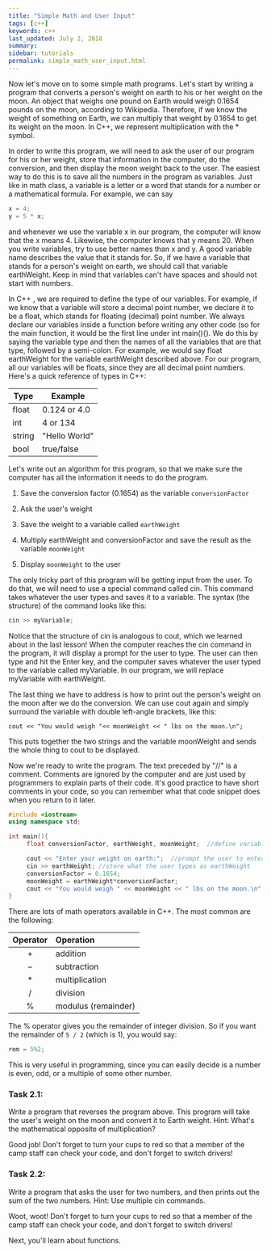 ```yaml
---
title: "Simple Math and User Input"
tags: [c++]
keywords: c++
last_updated: July 2, 2018
summary:
sidebar: tutorials
permalink: simple_math_user_input.html
---
```


Now let's move on to some simple math programs. Let's start by writing a program that converts a person's weight on earth to his or her weight on the moon. An object that weighs one pound on Earth would weigh 0.1654 pounds on the moon, according to Wikipedia. Therefore, if we know the weight of something on Earth, we can multiply that weight by 0.1654 to get its weight on the moon. In C++, we represent multiplication with the * symbol.

In order to write this program, we will need to ask the user of our program for his or her weight, store that information in the computer, do the conversion, and then display the moon weight back to the user. The easiest way to do this is to save all the numbers in the program as variables. Just like in math class, a variable is a letter or a word that stands for a number or a mathematical formula. For example, we can say

```cpp
x = 4;
y = 5 * x;
```

and whenever we use the variable x in our program, the computer will know that the x means 4. Likewise, the computer knows that y means 20. When you write variables, try to use better names than x and y. A good variable name describes the value that it stands for. So, if we have a variable that stands for a person's weight on earth, we should call that variable earthWeight. Keep in mind that variables can't have spaces and should not start with numbers.

In C++ , we are required to define the type of our variables. For example, if we know that a variable will store a decimal point number, we declare it to be a float, which stands for floating (decimal) point number. We always declare our variables inside a function before writing any other code (so for the main function, it would be the first line under int main(){). We do this by saying the variable type and then the names of all the variables that are that type, followed by a semi-colon. For example, we would say float earthWeight for the variable earthWeight described above. For our program, all our variables will be floats, since they are all decimal point numbers. Here's a quick reference of types in C++:

Type    | Example
--------|-------------
float	| 0.124 or 4.0
int	    | 4 or 134
string	| "Hello World"
bool	| true/false

Let's write out an algorithm for this program, so that we make sure the computer has all the information it needs to do the program.

1. Save the conversion factor (0.1654) as the variable `conversionFactor`

2. Ask the user's weight

3. Save the weight to a variable called `earthWeight`

4. Multiply earthWeight and conversionFactor and save the result as the variable `moonWeight`

5. Display `moonWeight` to the user

The only tricky part of this program will be getting input from the user. To do that, we will need to use a special command called cin. This command takes whatever the user types and saves it to a variable. The syntax (the structure) of the command looks like this:

```cpp
cin >> myVariable;
```

Notice that the structure of cin is analogous to cout, which we learned about in the last lesson! When the computer reaches the cin command in the program, it will display a prompt for the user to type. The user can then type and hit the Enter key, and the computer saves whatever the user typed to the variable called myVariable. In our program, we will replace myVariable with earthWeight.

The last thing we have to address is how to print out the person's weight on the moon after we do the conversion. We can use cout again and simply surround the variable with double left-angle brackets, like this:

`cout << "You would weigh "<< moonWeight << " lbs on the moon.\n";`

This puts together the two strings and the variable moonWeight and sends the whole thing to cout to be displayed.

Now we're ready to write the program. The text preceded by "//" is a comment. Comments are ignored by the computer and are just used by programmers to explain parts of their code. It's good practice to have short comments in your code, so you can remember what that code snippet does when you return to it later.

```cpp
#include <iostream>
using namespace std;

int main(){
     float conversionFactor, earthWeight, moonWeight;  //define variables as floats

     cout << "Enter your weight on earth:";  //prompt the user to enter weight
     cin >> earthWeight; //store what the user types as earthWeight
     conversionFactor = 0.1654;
     moonWeight = earthWeight*conversionFactor;
     cout << "You would weigh " << moonWeight << " lbs on the moon.\n";  //print out conversion
}
```

There are lots of math operators available in C++. The most common are the following:

Operator |	Operation
:-------:|:---------
+	     | addition
−	     | subtraction
*	     | multiplication
/	     | division
%	     | modulus (remainder)

The % operator gives you the remainder of integer division. So if you want the remainder of `5 / 2` (which is 1), you would say:

```cpp
rem = 5%2;
```

This is very useful in programming, since you can easily decide is a number is even, odd, or a multiple of some other number.

### Task 2.1:

Write a program that reverses the program above. This program will take the user's weight on the moon and convert it to Earth weight. Hint: What's the mathematical opposite of multiplication?

Good job! Don't forget to turn your cups to red so that a member of the camp staff can check your code, and don't forget to switch drivers!

### Task 2.2:

Write a program that asks the user for two numbers, and then prints out the sum of the two numbers. Hint: Use multiple cin commands.

Woot, woot! Don't forget to turn your cups to red so that a member of the camp staff can check your code, and don't forget to switch drivers!

Next, you'll learn about functions.
